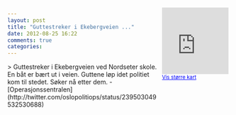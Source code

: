 ```yaml
---
layout: post
title: "Guttestreker i Ekebergveien ..."
date: 2012-08-25 16:22
comments: true
categories: 
---
```

<div style="float:right; margin:5px; position:relative;top:-130px;"><iframe width="150" height="150" frameborder="0" scrolling="no" marginheight="0" marginwidth="0" src="http://maps.google.com/maps?q=Nordseter%20skole,+Oslo&hl=no&t=m&z=14&output=embed&iwloc=&"></iframe><br/><small><a href="http://maps.google.com/maps?q=Nordseter%20skole,+Oslo&hl=no&t=m&z=14&source=embed&iwloc=A" style="color:#0000FF;text-align:left" target="_new">Vis st&oslash;rre kart</a></small></div>
> Guttestreker i Ekebergveien ved Nordseter skole. En båt er bært ut i veien. Guttene løp idet politiet kom til stedet. Søker nå etter dem. 
- [Operasjonssentralen](http://twitter.com/oslopolitiops/status/239503049532530688)
